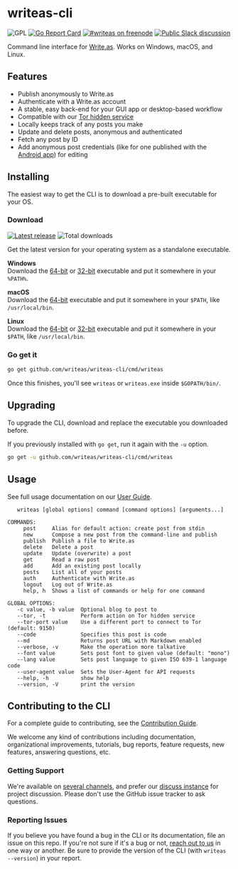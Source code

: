 writeas-cli
===========
![GPL](https://img.shields.io/github/license/writeas/writeas-cli.svg) [![Go Report Card](https://goreportcard.com/badge/github.com/writeas/writeas-cli)](https://goreportcard.com/report/github.com/writeas/writeas-cli) [![#writeas on freenode](https://img.shields.io/badge/freenode-%23writeas-blue.svg)](http://webchat.freenode.net/?channels=writeas) [![Public Slack discussion](http://slack.write.as/badge.svg)](http://slack.write.as/)

Command line interface for [Write.as](https://write.as). Works on Windows, macOS, and Linux.

## Features

* Publish anonymously to Write.as
* Authenticate with a Write.as account
* A stable, easy back-end for your GUI app or desktop-based workflow
* Compatible with our [Tor hidden service](http://writeas7pm7rcdqg.onion/)
* Locally keeps track of any posts you make
* Update and delete posts, anonymous and authenticated
* Fetch any post by ID
* Add anonymous post credentials (like for one published with the [Android app](https://play.google.com/store/apps/details?id=com.abunchtell.writeas)) for editing

## Installing
The easiest way to get the CLI is to download a pre-built executable for your OS.

### Download
[![Latest release](https://img.shields.io/github/release/writeas/writeas-cli.svg)](https://github.com/writeas/writeas-cli/releases/latest) ![Total downloads](https://img.shields.io/github/downloads/writeas/writeas-cli/total.svg) 

Get the latest version for your operating system as a standalone executable.

**Windows**<br />
Download the [64-bit](https://github.com/writeas/writeas-cli/releases/download/v1.1/writeas_1.1_windows_amd64.zip) or [32-bit](https://github.com/writeas/writeas-cli/releases/download/v1.1/writeas_1.1_windows_386.zip) executable and put it somewhere in your `%PATH%`.

**macOS**<br />
Download the [64-bit](https://github.com/writeas/writeas-cli/releases/download/v1.1/writeas_1.1_darwin_amd64.tar.gz) executable and put it somewhere in your `$PATH`, like `/usr/local/bin`.

**Linux**<br />
Download the [64-bit](https://github.com/writeas/writeas-cli/releases/download/v1.1/writeas_1.1_linux_amd64.tar.gz) or [32-bit](https://github.com/writeas/writeas-cli/releases/download/v1.1/writeas_1.1_linux_386.tar.gz) executable and put it somewhere in your `$PATH`, like `/usr/local/bin`.

### Go get it
```bash
go get github.com/writeas/writeas-cli/cmd/writeas
```

Once this finishes, you'll see `writeas` or `writeas.exe` inside `$GOPATH/bin/`.

## Upgrading

To upgrade the CLI, download and replace the executable you downloaded before.

If you previously installed with `go get`, run it again with the `-u` option.

```bash
go get -u github.com/writeas/writeas-cli/cmd/writeas
```

## Usage

See full usage documentation on our [User Guide](GUIDE.md).

```
   writeas [global options] command [command options] [arguments...]

COMMANDS:
     post     Alias for default action: create post from stdin
     new      Compose a new post from the command-line and publish
     publish  Publish a file to Write.as
     delete   Delete a post
     update   Update (overwrite) a post
     get      Read a raw post
     add      Add an existing post locally
     posts    List all of your posts
     auth     Authenticate with Write.as
     logout   Log out of Write.as
     help, h  Shows a list of commands or help for one command

GLOBAL OPTIONS:
   -c value, -b value  Optional blog to post to
   --tor, -t           Perform action on Tor hidden service
   --tor-port value    Use a different port to connect to Tor (default: 9150)
   --code              Specifies this post is code
   --md                Returns post URL with Markdown enabled
   --verbose, -v       Make the operation more talkative
   --font value        Sets post font to given value (default: "mono")
   --lang value        Sets post language to given ISO 639-1 language code
   --user-agent value  Sets the User-Agent for API requests
   --help, -h          show help
   --version, -V       print the version
```

## Contributing to the CLI

For a complete guide to contributing, see the [Contribution Guide](.github/CONTRIBUTING.md).

We welcome any kind of contributions including documentation, organizational improvements, tutorials, bug reports, feature requests, new features, answering questions, etc.

### Getting Support

We're available on [several channels](https://write.as/contact), and prefer our [discuss instance](https://discuss.write.as) for project discussion. Please don't use the GitHub issue tracker to ask questions.

### Reporting Issues

If you believe you have found a bug in the CLI or its documentation, file an issue on this repo. If you're not sure if it's a bug or not, [reach out to us](https://write.as/contact) in one way or another. Be sure to provide the version of the CLI (with `writeas --version`) in your report.
